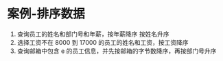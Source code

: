 # 案例-排序数据

1. 查询员工的姓名和部门号和年薪，按年薪降序 按姓名升序
2. 选择工资不在 8000 到 17000 的员工的姓名和工资，按工资降序
3. 查询邮箱中包含 e 的员工信息，并先按邮箱的字节数降序，再按部门号升序

